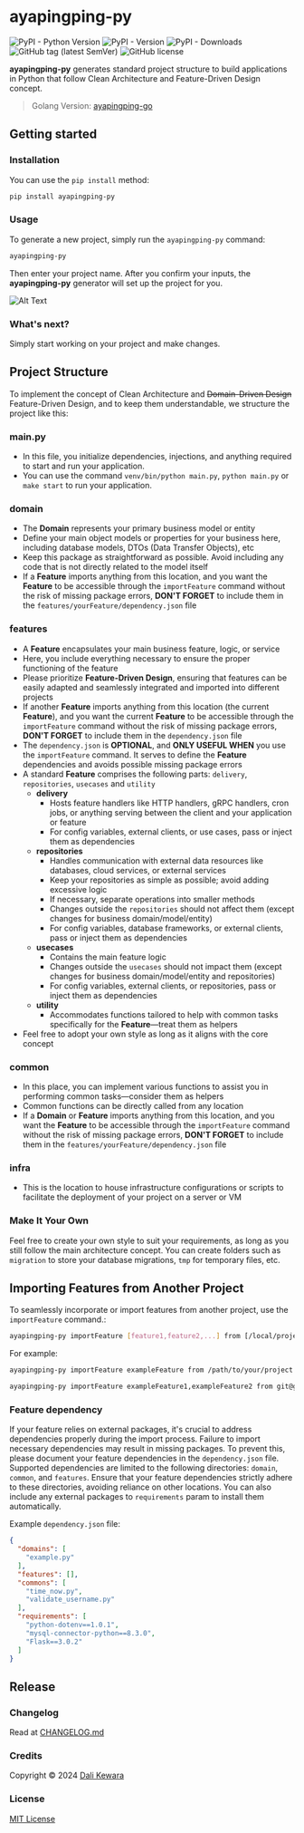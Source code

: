 # ayapingping-py

![PyPI - Python Version](https://img.shields.io/pypi/pyversions/ayapingping-py)
![PyPI - Version](https://img.shields.io/pypi/v/ayapingping-py)
![PyPI - Downloads](https://img.shields.io/pypi/dm/ayapingping-py)
![GitHub tag (latest SemVer)](https://img.shields.io/github/v/tag/dalikewara/ayapingping-py)
![GitHub license](https://img.shields.io/github/license/dalikewara/ayapingping-py)

**ayapingping-py** generates standard project structure to build applications in Python that follow Clean
Architecture and Feature-Driven Design concept.

> Golang Version: [ayapingping-go](https://github.com/dalikewara/ayapingping-go)

## Getting started

### Installation

You can use the `pip install` method:

```bash
pip install ayapingping-py
```

### Usage

To generate a new project, simply run the `ayapingping-py` command:

```bash
ayapingping-py
```

Then enter your project name. After you confirm your inputs, the **ayapingping-py** generator will set up the project for you.

![Alt Text](https://lh3.googleusercontent.com/drive-viewer/AKGpihZVKfRP1YbgPEilKjEypqE84gyuFpsONb8qqVY2qrnZsAkBo68gqR1UioKlq0G2gW_kCZqFVIPYA7kbRJBrRqb-vl3OnA=w840-h939)

### What's next?

Simply start working on your project and make changes.

## Project Structure

To implement the concept of Clean Architecture and ~~Domain-Driven Design~~ Feature-Driven Design, and to keep them understandable, we structure the project like this:

### main.py

- In this file, you initialize dependencies, injections, and anything required to start and run your application.
- You can use the command `venv/bin/python main.py`, `python main.py` or `make start` to run your application.

### domain

- The **Domain** represents your primary business model or entity
- Define your main object models or properties for your business here, including database models, DTOs (Data Transfer Objects), etc
- Keep this package as straightforward as possible. Avoid including any code that is not directly related to the model itself
- If a **Feature** imports anything from this location, and you want the **Feature** to be accessible through the `importFeature` command 
without the risk of missing package errors, **DON'T FORGET** to include them in the `features/yourFeature/dependency.json` file

### features

- A **Feature** encapsulates your main business feature, logic, or service
- Here, you include everything necessary to ensure the proper functioning of the feature
- Please prioritize **Feature-Driven Design**, ensuring that features can be easily adapted and seamlessly integrated and imported into different projects
- If another **Feature** imports anything from this location (the current **Feature**), and you want the current **Feature** to be 
accessible through the `importFeature` command without the risk of missing package errors, **DON'T FORGET** to include them in the `dependency.json` file
- The `dependency.json` is **OPTIONAL**, and **ONLY USEFUL WHEN** you use the `importFeature` command. It serves to define
the **Feature** dependencies and avoids possible missing package errors
- A standard **Feature** comprises the following parts: `delivery`, `repositories`, `usecases` and `utility`
  - **delivery**
    - Hosts feature handlers like HTTP handlers, gRPC handlers, cron jobs, or anything serving between the client and your application or feature
    - For config variables, external clients, or use cases, pass or inject them as dependencies
  - **repositories**
    - Handles communication with external data resources like databases, cloud services, or external services
    - Keep your repositories as simple as possible; avoid adding excessive logic
    - If necessary, separate operations into smaller methods
    - Changes outside the `repositories` should not affect them (except changes for business domain/model/entity)
    - For config variables, database frameworks, or external clients, pass or inject them as dependencies
  - **usecases**
    - Contains the main feature logic
    - Changes outside the `usecases` should not impact them (except changes for business domain/model/entity and repositories)
    - For config variables, external clients, or repositories, pass or inject them as dependencies
  - **utility**
    - Accommodates functions tailored to help with common tasks specifically for the **Feature**—treat them as helpers
- Feel free to adopt your own style as long as it aligns with the core concept

### common

- In this place, you can implement various functions to assist you in performing common tasks—consider them as helpers
- Common functions can be directly called from any location
- If a **Domain** or **Feature** imports anything from this location, and you want the **Feature** to be accessible through 
the `importFeature` command without the risk of missing package errors, **DON'T FORGET** to include them in the `features/yourFeature/dependency.json` file

### infra

- This is the location to house infrastructure configurations or scripts to facilitate the deployment of your project on a server or VM

### Make It Your Own

Feel free to create your own style to suit your requirements, as long as you still follow the main architecture concept. 
You can create folders such as `migration` to store your database migrations, `tmp` for temporary files, etc.

## Importing Features from Another Project

To seamlessly incorporate or import features from another project, use the `importFeature` command.:

```bash
ayapingping-py importFeature [feature1,feature2,...] from [/local/project or https://example.com/user/project.git or git@example.com:user/project.git]
```

For example:

```bash
ayapingping-py importFeature exampleFeature from /path/to/your/project
```

```bash
ayapingping-py importFeature exampleFeature1,exampleFeature2 from git@github.com:username/project.git
```

### Feature dependency

If your feature relies on external packages, it's crucial to address dependencies properly during the import process. 
Failure to import necessary dependencies may result in missing packages. To prevent this, please document your feature 
dependencies in the `dependency.json` file. Supported dependencies are limited to the following directories: `domain`, `common`, and `features`.
Ensure that your feature dependencies strictly adhere to these directories, avoiding reliance on other locations.
You can also include any external packages to `requirements` param to install them automatically.

Example `dependency.json` file:

```json
{
  "domains": [
    "example.py"
  ],
  "features": [],
  "commons": [
    "time_now.py",
    "validate_username.py"
  ],
  "requirements": [
    "python-dotenv==1.0.1",
    "mysql-connector-python==8.3.0",
    "Flask==3.0.2"
  ]
}

```

## Release

### Changelog

Read at [CHANGELOG.md](https://github.com/dalikewara/ayapingping-py/blob/master/CHANGELOG.md)

### Credits

Copyright &copy; 2024 [Dali Kewara](https://www.dalikewara.com)

### License

[MIT License](https://github.com/dalikewara/ayapingping-py/blob/master/LICENSE)
